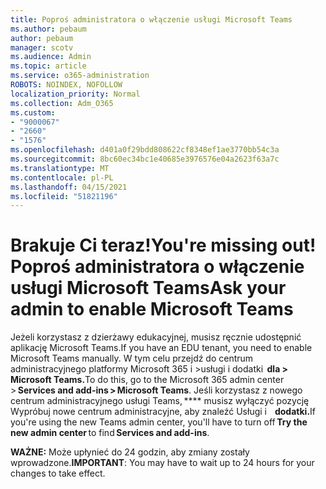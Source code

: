 ```yaml
---
title: Poproś administratora o włączenie usługi Microsoft Teams
ms.author: pebaum
author: pebaum
manager: scotv
ms.audience: Admin
ms.topic: article
ms.service: o365-administration
ROBOTS: NOINDEX, NOFOLLOW
localization_priority: Normal
ms.collection: Adm_O365
ms.custom:
- "9000067"
- "2660"
- "1576"
ms.openlocfilehash: d401a0f29bdd808622cf8348ef1ae3770bb54c3a
ms.sourcegitcommit: 8bc60ec34bc1e40685e3976576e04a2623f63a7c
ms.translationtype: MT
ms.contentlocale: pl-PL
ms.lasthandoff: 04/15/2021
ms.locfileid: "51821196"
---
```

# <a name="youre-missing-out-ask-your-admin-to-enable-microsoft-teams"></a><span data-ttu-id="1adcf-102">Brakuje Ci teraz!</span><span class="sxs-lookup"><span data-stu-id="1adcf-102">You're missing out!</span></span> <span data-ttu-id="1adcf-103">Poproś administratora o włączenie usługi Microsoft Teams</span><span class="sxs-lookup"><span data-stu-id="1adcf-103">Ask your admin to enable Microsoft Teams</span></span>

<span data-ttu-id="1adcf-104">Jeżeli korzystasz z dzierżawy edukacyjnej, musisz ręcznie udostępnić aplikację Microsoft Teams.</span><span class="sxs-lookup"><span data-stu-id="1adcf-104">If you have an EDU tenant, you need to enable Microsoft Teams manually.</span></span> <span data-ttu-id="1adcf-105">W tym celu przejdź do centrum administracyjnego platformy Microsoft 365 i >usługi i dodatki  **dla > Microsoft Teams.**</span><span class="sxs-lookup"><span data-stu-id="1adcf-105">To do this, go to the Microsoft 365 admin center > **Services and add-ins > Microsoft Teams**.</span></span> <span data-ttu-id="1adcf-106">Jeśli korzystasz z nowego centrum administracyjnego usługi Teams, \*\*\*\* musisz wyłączyć pozycję Wypróbuj nowe centrum administracyjne, aby znaleźć Usługi i    **dodatki.**</span><span class="sxs-lookup"><span data-stu-id="1adcf-106">If you're using the new Teams admin center, you'll have to turn off **Try the new admin center** to find **Services and add-ins**.</span></span> 

<span data-ttu-id="1adcf-107">**WAŻNE:** Może upłynieć do 24 godzin, aby zmiany zostały wprowadzone.</span><span class="sxs-lookup"><span data-stu-id="1adcf-107">**IMPORTANT**: You may have to wait up to 24 hours for your changes to take effect.</span></span>
